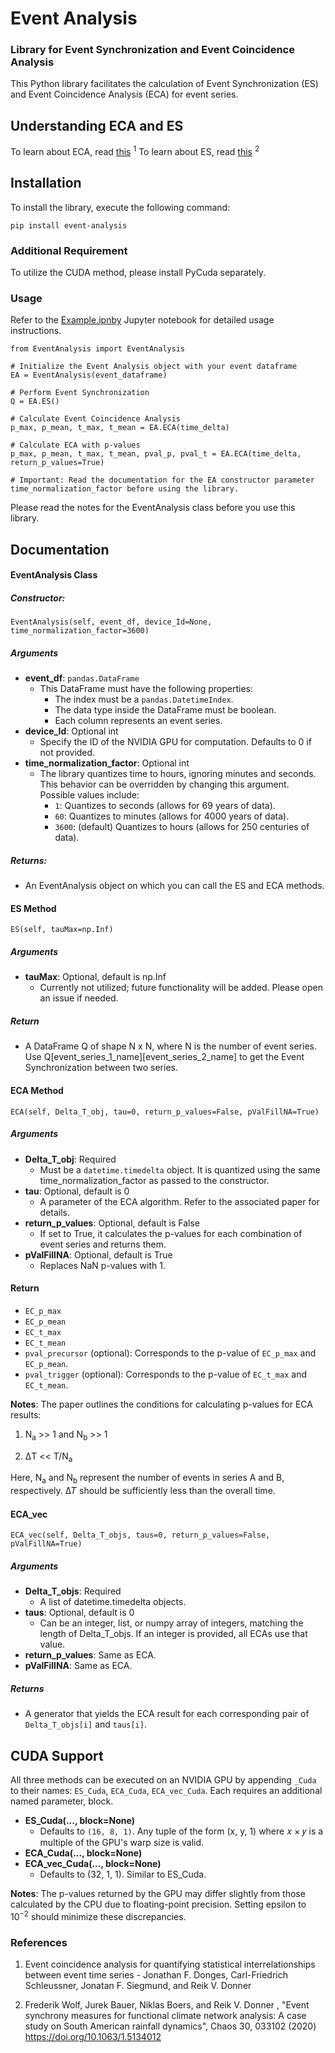 # Event Analysis

### Library for Event Synchronization and Event Coincidence Analysis

This Python library facilitates the calculation of Event Synchronization (ES) and Event Coincidence Analysis (ECA) for event series.

## Understanding ECA and ES
To learn about ECA, read [this](https://arxiv.org/abs/1508.03534) <sup>1</sup>
To learn about ES, read [this](https://aip.scitation.org/doi/10.1063/1.5134012) <sup>2</sup>

## Installation

To install the library, execute the following command:

```
pip install event-analysis
```

### Additional Requirement

To utilize the CUDA method, please install PyCuda separately.

### Usage

Refer to the [Example.ipnby](https://github.com/professorcode1/Event-Analysis/blob/main/Example.ipynb) Jupyter notebook for detailed usage instructions.

```
from EventAnalysis import EventAnalysis

# Initialize the Event Analysis object with your event dataframe
EA = EventAnalysis(event_dataframe)

# Perform Event Synchronization
Q = EA.ES()

# Calculate Event Coincidence Analysis
p_max, p_mean, t_max, t_mean = EA.ECA(time_delta)

# Calculate ECA with p-values
p_max, p_mean, t_max, t_mean, pval_p, pval_t = EA.ECA(time_delta, return_p_values=True)

# Important: Read the documentation for the EA constructor parameter time_normalization_factor before using the library.
```

Please read the notes for the EventAnalysis class before you use this library.

## Documentation

#### EventAnalysis Class
##### Constructor:
```
EventAnalysis(self, event_df, device_Id=None, time_normalization_factor=3600)
```

##### Arguments

+ **event_df**: `pandas.DataFrame`
  + This DataFrame must have the following properties:
    + The index must be a `pandas.DatetimeIndex`.
    + The data type inside the DataFrame must be boolean.
    + Each column represents an event series.
+ **device_Id**: Optional int
  + Specify the ID of the NVIDIA GPU for computation. Defaults to 0 if not provided.
+ **time_normalization_factor**: Optional int
  + The library quantizes time to hours, ignoring minutes and seconds. This behavior can be overridden by changing this argument. Possible values include:
    + `1`: Quantizes to seconds (allows for 69 years of data).
    + `60`: Quantizes to minutes (allows for 4000 years of data).
    + `3600`: (default) Quantizes to hours (allows for 250 centuries of data).
##### Returns:

+ An EventAnalysis object on which you can call the ES and ECA methods.

#### ES Method

```
ES(self, tauMax=np.Inf)
```

##### Arguments

+ **tauMax**: Optional, default is np.Inf
  + Currently not utilized; future functionality will be added. Please open an issue if needed.

##### Return

+ A DataFrame Q of shape N x N, where N is the number of event series. Use Q[event_series_1_name][event_series_2_name] to get the Event Synchronization between two series.

#### ECA Method
```
ECA(self, Delta_T_obj, tau=0, return_p_values=False, pValFillNA=True)
```

##### Arguments

+ **Delta_T_obj**: Required
  + Must be a `datetime.timedelta` object. It is quantized using the same time_normalization_factor as passed to the constructor.
+ **tau**: Optional, default is 0
  + A parameter of the ECA algorithm. Refer to the associated paper for details.
+ **return_p_values**: Optional, default is False
  + If set to True, it calculates the p-values for each combination of event series and returns them.
+ **pValFillNA**: Optional, default is True
  + Replaces NaN p-values with 1.

#### Return

+ `EC_p_max`
+ `EC_p_mean`
+ `EC_t_max`
+ `EC_t_mean`
+ `pval_precursor` (optional): Corresponds to the p-value of `EC_p_max` and `EC_p_mean`.
+ `pval_trigger` (optional): Corresponds to the p-value of `EC_t_max` and `EC_t_mean`.

**Notes**: The paper outlines the conditions for calculating p-values for ECA results:

1) N<sub>a</sub> >> 1 and N<sub>b</sub> >> 1

2) ΔT << T/N<sub>a</sub>

Here, N<sub>a</sub> and N<sub>b</sub> represent the number of events in series A and B, respectively. Δ𝑇 should be sufficiently less than the overall time.

#### ECA_vec

```
ECA_vec(self, Delta_T_objs, taus=0, return_p_values=False, pValFillNA=True)
```

##### Arguments

+ **Delta_T_objs**: Required
  + A list of datetime.timedelta objects.
+ **taus**: Optional, default is 0
  + Can be an integer, list, or numpy array of integers, matching the length of Delta_T_objs. If an integer is provided, all ECAs use that value.
+ **return_p_values**: Same as ECA.
+ **pValFillNA**: Same as ECA.

##### Returns

+ A generator that yields the ECA result for each corresponding pair of `Delta_T_objs[i]` and `taus[i]`.

## CUDA Support

All three methods can be executed on an NVIDIA GPU by appending `_Cuda` to their names: `ES_Cuda`, `ECA_Cuda`, `ECA_vec_Cuda`. Each requires an additional named parameter, block.

+ **ES_Cuda(..., block=None)**
  + Defaults to `(16, 8, 1)`. Any tuple of the form (x, y, 1) where 𝑥 × 𝑦 is a multiple of the GPU's warp size is valid.
+ **ECA_Cuda(..., block=None)**
+ **ECA_vec_Cuda(..., block=None)**
  + Defaults to (32, 1, 1). Similar to ES_Cuda.

**Notes**: The p-values returned by the GPU may differ slightly from those calculated by the CPU due to floating-point precision. Setting epsilon to 10<sup>−2</sup> should minimize these discrepancies.

### References

1. Event coincidence analysis for quantifying statistical interrelationships between event time series - Jonathan F. Donges, Carl-Friedrich Schleussner, Jonatan F. Siegmund, and Reik V. Donner

2. Frederik Wolf, Jurek Bauer, Niklas Boers, and Reik V. Donner , "Event synchrony measures for functional climate network analysis: A case study on South American rainfall dynamics", Chaos 30, 033102 (2020) https://doi.org/10.1063/1.5134012
